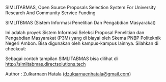 SIMLITABMAS, Open Source Proposals Selection System For University Research And Community Service Funding 

SIMLITBMAS (Sistem Informasi Penelitian Dan Pengabdian Masyarakat)

Ini adalah proyek Sistem Informasi Seleksi Proposal Penelitian dan Pengabdian Masyarakat (P3M) yang di biayai 
oleh Skema PNBP Politeknik Negeri Ambon. Bisa digunakan oleh kampus-kampus lainnya. Silahkan di checkout:



Sebagai contoh tampilan SIMLITABMAS bisa dilihat di http://simlitabmas.directsolutions.tech

Author : Zulkarnaen Hatala (dzulqarnaenhatala@gmail.com)
